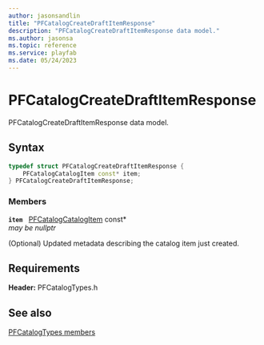 ```yaml
---
author: jasonsandlin
title: "PFCatalogCreateDraftItemResponse"
description: "PFCatalogCreateDraftItemResponse data model."
ms.author: jasonsa
ms.topic: reference
ms.service: playfab
ms.date: 05/24/2023
---
```


# PFCatalogCreateDraftItemResponse  

PFCatalogCreateDraftItemResponse data model.  

## Syntax  
  
```cpp
typedef struct PFCatalogCreateDraftItemResponse {  
    PFCatalogCatalogItem const* item;  
} PFCatalogCreateDraftItemResponse;  
```
  
### Members  
  
**`item`** &nbsp; [PFCatalogCatalogItem](pfcatalogcatalogitem.md) const*  
*may be nullptr*  
  
(Optional) Updated metadata describing the catalog item just created.
  
  
## Requirements  
  
**Header:** PFCatalogTypes.h
  
## See also  
[PFCatalogTypes members](../pfcatalogtypes_members.md)  

  
  
